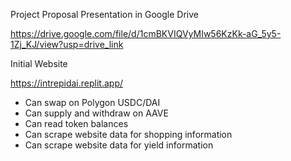 Project Proposal Presentation in Google Drive

https://drive.google.com/file/d/1cmBKVIQVyMIw56KzKk-aG_5y5-1Zj_KJ/view?usp=drive_link

Initial Website

https://intrepidai.replit.app/

- Can swap on Polygon USDC/DAI
- Can supply and withdraw on AAVE
- Can read token balances
- Can scrape website data for shopping information
- Can scrape website data for yield information
